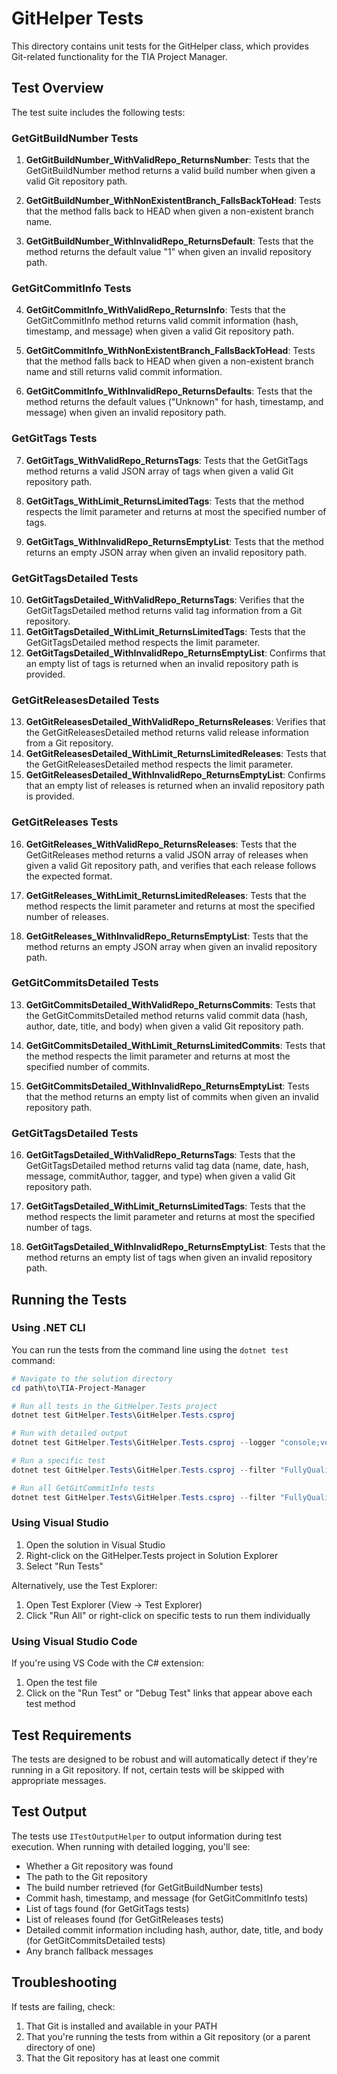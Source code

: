 # GitHelper Tests

This directory contains unit tests for the GitHelper class, which provides Git-related functionality for the TIA Project Manager.

## Test Overview

The test suite includes the following tests:

### GetGitBuildNumber Tests

1. **GetGitBuildNumber_WithValidRepo_ReturnsNumber**: Tests that the GetGitBuildNumber method returns a valid build number when given a valid Git repository path.

2. **GetGitBuildNumber_WithNonExistentBranch_FallsBackToHead**: Tests that the method falls back to HEAD when given a non-existent branch name.

3. **GetGitBuildNumber_WithInvalidRepo_ReturnsDefault**: Tests that the method returns the default value "1" when given an invalid repository path.

### GetGitCommitInfo Tests

4. **GetGitCommitInfo_WithValidRepo_ReturnsInfo**: Tests that the GetGitCommitInfo method returns valid commit information (hash, timestamp, and message) when given a valid Git repository path.

5. **GetGitCommitInfo_WithNonExistentBranch_FallsBackToHead**: Tests that the method falls back to HEAD when given a non-existent branch name and still returns valid commit information.

6. **GetGitCommitInfo_WithInvalidRepo_ReturnsDefaults**: Tests that the method returns the default values ("Unknown" for hash, timestamp, and message) when given an invalid repository path.

### GetGitTags Tests

7. **GetGitTags_WithValidRepo_ReturnsTags**: Tests that the GetGitTags method returns a valid JSON array of tags when given a valid Git repository path.

8. **GetGitTags_WithLimit_ReturnsLimitedTags**: Tests that the method respects the limit parameter and returns at most the specified number of tags.

9. **GetGitTags_WithInvalidRepo_ReturnsEmptyList**: Tests that the method returns an empty JSON array when given an invalid repository path.

### GetGitTagsDetailed Tests

10. **GetGitTagsDetailed_WithValidRepo_ReturnsTags**: Verifies that the GetGitTagsDetailed method returns valid tag information from a Git repository.
11. **GetGitTagsDetailed_WithLimit_ReturnsLimitedTags**: Tests that the GetGitTagsDetailed method respects the limit parameter.
12. **GetGitTagsDetailed_WithInvalidRepo_ReturnsEmptyList**: Confirms that an empty list of tags is returned when an invalid repository path is provided.

### GetGitReleasesDetailed Tests

13. **GetGitReleasesDetailed_WithValidRepo_ReturnsReleases**: Verifies that the GetGitReleasesDetailed method returns valid release information from a Git repository.
14. **GetGitReleasesDetailed_WithLimit_ReturnsLimitedReleases**: Tests that the GetGitReleasesDetailed method respects the limit parameter.
15. **GetGitReleasesDetailed_WithInvalidRepo_ReturnsEmptyList**: Confirms that an empty list of releases is returned when an invalid repository path is provided.

### GetGitReleases Tests

16. **GetGitReleases_WithValidRepo_ReturnsReleases**: Tests that the GetGitReleases method returns a valid JSON array of releases when given a valid Git repository path, and verifies that each release follows the expected format.

17. **GetGitReleases_WithLimit_ReturnsLimitedReleases**: Tests that the method respects the limit parameter and returns at most the specified number of releases.

18. **GetGitReleases_WithInvalidRepo_ReturnsEmptyList**: Tests that the method returns an empty JSON array when given an invalid repository path.

### GetGitCommitsDetailed Tests

13. **GetGitCommitsDetailed_WithValidRepo_ReturnsCommits**: Tests that the GetGitCommitsDetailed method returns valid commit data (hash, author, date, title, and body) when given a valid Git repository path.

14. **GetGitCommitsDetailed_WithLimit_ReturnsLimitedCommits**: Tests that the method respects the limit parameter and returns at most the specified number of commits.

15. **GetGitCommitsDetailed_WithInvalidRepo_ReturnsEmptyList**: Tests that the method returns an empty list of commits when given an invalid repository path.

### GetGitTagsDetailed Tests

16. **GetGitTagsDetailed_WithValidRepo_ReturnsTags**: Tests that the GetGitTagsDetailed method returns valid tag data (name, date, hash, message, commitAuthor, tagger, and type) when given a valid Git repository path.

17. **GetGitTagsDetailed_WithLimit_ReturnsLimitedTags**: Tests that the method respects the limit parameter and returns at most the specified number of tags.

18. **GetGitTagsDetailed_WithInvalidRepo_ReturnsEmptyList**: Tests that the method returns an empty list of tags when given an invalid repository path.

## Running the Tests

### Using .NET CLI

You can run the tests from the command line using the `dotnet test` command:

```powershell
# Navigate to the solution directory
cd path\to\TIA-Project-Manager

# Run all tests in the GitHelper.Tests project
dotnet test GitHelper.Tests\GitHelper.Tests.csproj

# Run with detailed output
dotnet test GitHelper.Tests\GitHelper.Tests.csproj --logger "console;verbosity=detailed"

# Run a specific test
dotnet test GitHelper.Tests\GitHelper.Tests.csproj --filter "FullyQualifiedName=GitHelper.Tests.GitHelperTests.GetGitBuildNumber_WithValidRepo_ReturnsNumber"

# Run all GetGitCommitInfo tests
dotnet test GitHelper.Tests\GitHelper.Tests.csproj --filter "FullyQualifiedName~GetGitCommitInfo"
```

### Using Visual Studio

1. Open the solution in Visual Studio
2. Right-click on the GitHelper.Tests project in Solution Explorer
3. Select "Run Tests"

Alternatively, use the Test Explorer:
1. Open Test Explorer (View → Test Explorer)
2. Click "Run All" or right-click on specific tests to run them individually

### Using Visual Studio Code

If you're using VS Code with the C# extension:
1. Open the test file
2. Click on the "Run Test" or "Debug Test" links that appear above each test method

## Test Requirements

The tests are designed to be robust and will automatically detect if they're running in a Git repository. If not, certain tests will be skipped with appropriate messages.

## Test Output

The tests use `ITestOutputHelper` to output information during test execution. When running with detailed logging, you'll see:
- Whether a Git repository was found
- The path to the Git repository
- The build number retrieved (for GetGitBuildNumber tests)
- Commit hash, timestamp, and message (for GetGitCommitInfo tests)
- List of tags found (for GetGitTags tests)
- List of releases found (for GetGitReleases tests)
- Detailed commit information including hash, author, date, title, and body (for GetGitCommitsDetailed tests)
- Any branch fallback messages

## Troubleshooting

If tests are failing, check:
1. That Git is installed and available in your PATH
2. That you're running the tests from within a Git repository (or a parent directory of one)
3. That the Git repository has at least one commit

